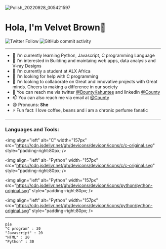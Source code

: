 ![Polish_20220928_005421597](https://user-images.githubusercontent.com/114444517/198271325-e34594a3-c65c-46a4-a842-cb98a9b56f43.png)

# Hola, I'm Velvet Brown👋

![Twitter Follow](https://img.shields.io/twitter/follow/BountyKahuntee?color=%23ff0000)
![GitHub commit activity](https://img.shields.io/github/commit-activity/m/Kah-Hun-Tee/alx-low_level_programming?logo=github&style=social)

---------
- 🔭 I’m currently learning Python, Javascript, C programming Language
- 👀 I’m interested in Building and maintaing web apps, data analysis and V-ray Designs
- 🌱 I’m currently a student at ALX Africa
- 🤔 I’m looking for help with C programming
- 💞️ I’m looking to collaborate on Great and innovative projects with Great minds. Cheers to making a difference in our society
- 💬 You can reach me via twitter [@BountyKahuntee](https://twitter.com/BountyKahuntee) and linkedIn [@County](https://www.linkedin.com/in/onayemi555)
- 📫 You can also reach me via email at [@County](toonmynynoo279@gmail.com)
- 😄 Pronouns: **She**
- ⚡ Fun fact: I love coffee, beans and i am a chronic perfume fanatic

----------

### Languages and Tools:

<img align="left" alt="C" width="157px" src="https://cdn.jsdelivr.net/gh/devicons/devicon/icons/c/c-original.svg" style="padding-right:80px; />
                                                                                                                         
<img align="left" alt="Python" width="157px" src="https://cdn.jsdelivr.net/gh/devicons/devicon/icons/c/c-original.svg" style="padding-right:80px; />

<img align="left" alt="Python" width="157px" src="https://cdn.jsdelivr.net/gh/devicons/devicon/icons/python/python-original.svg" style="padding-right:80px; />
                                                                                                                                        
<img align="left" alt="Python" width="157px" src="https://cdn.jsdelivr.net/gh/devicons/devicon/icons/python/python-original.svg" style="padding-right:80px; />       

-----------

```mermaid
pie
"C program" : 30
"Javascript" : 20
"HTML" : 20
"Python" : 30
```
